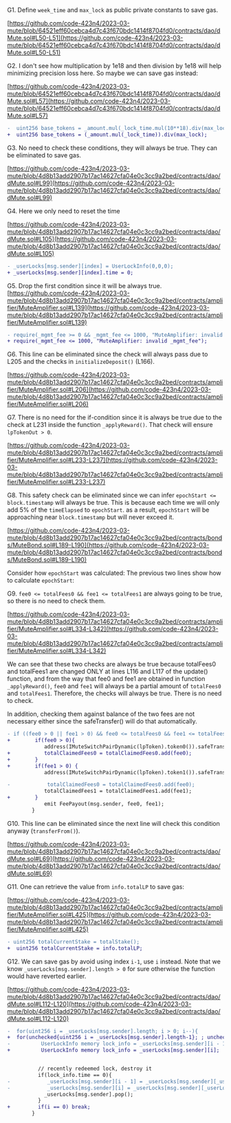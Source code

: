 G1. Define ``week_time`` and ``max_lock`` as public private constants to save gas. 

[https://github.com/code-423n4/2023-03-mute/blob/64521eff60cebca4d7c43f670bdc1414f8704fd0/contracts/dao/dMute.sol#L50-L51](https://github.com/code-423n4/2023-03-mute/blob/64521eff60cebca4d7c43f670bdc1414f8704fd0/contracts/dao/dMute.sol#L50-L51)

G2. I don't see how multiplication by 1e18 and then division by 1e18 will help minimizing precision loss here. So maybe we can save gas instead:

[https://github.com/code-423n4/2023-03-mute/blob/64521eff60cebca4d7c43f670bdc1414f8704fd0/contracts/dao/dMute.sol#L57](https://github.com/code-423n4/2023-03-mute/blob/64521eff60cebca4d7c43f670bdc1414f8704fd0/contracts/dao/dMute.sol#L57)

```diff
-  uint256 base_tokens = _amount.mul(_lock_time.mul(10**18).div(max_lock)).div(10**18);
+  uint256 base_tokens = (_amount.mul(_lock_time)).div(max_lock);
```

G3. No need to check these conditions, they will always be true. They can be eliminated to save gas. 

[https://github.com/code-423n4/2023-03-mute/blob/4d8b13add2907b17ac14627cfa04e0c3cc9a2bed/contracts/dao/dMute.sol#L99](https://github.com/code-423n4/2023-03-mute/blob/4d8b13add2907b17ac14627cfa04e0c3cc9a2bed/contracts/dao/dMute.sol#L99)
 
G4. Here we only need to reset the time

[https://github.com/code-423n4/2023-03-mute/blob/4d8b13add2907b17ac14627cfa04e0c3cc9a2bed/contracts/dao/dMute.sol#L105](https://github.com/code-423n4/2023-03-mute/blob/4d8b13add2907b17ac14627cfa04e0c3cc9a2bed/contracts/dao/dMute.sol#L105)

```diff
- _userLocks[msg.sender][index] = UserLockInfo(0,0,0);
+ _userLocks[msg.sender][index].time = 0;
```
G5. Drop the first condition since it will be always true.
[https://github.com/code-423n4/2023-03-mute/blob/4d8b13add2907b17ac14627cfa04e0c3cc9a2bed/contracts/amplifier/MuteAmplifier.sol#L139](https://github.com/code-423n4/2023-03-mute/blob/4d8b13add2907b17ac14627cfa04e0c3cc9a2bed/contracts/amplifier/MuteAmplifier.sol#L139)

```diff
- require(_mgmt_fee >= 0 && _mgmt_fee <= 1000, "MuteAmplifier: invalid _mgmt_fee");
+ require(_mgmt_fee <= 1000, "MuteAmplifier: invalid _mgmt_fee");
```

G6. This line can be eliminated since the check will always pass due to L205 and the checks in ``initializeDeposit()`` (L166). 

[https://github.com/code-423n4/2023-03-mute/blob/4d8b13add2907b17ac14627cfa04e0c3cc9a2bed/contracts/amplifier/MuteAmplifier.sol#L206](https://github.com/code-423n4/2023-03-mute/blob/4d8b13add2907b17ac14627cfa04e0c3cc9a2bed/contracts/amplifier/MuteAmplifier.sol#L206)

G7. There is no need for the if-condition since it is always be true due to the check at L231 inside the function ``_applyReward()``. That check will ensure ``lpTokenOut > 0``.

[https://github.com/code-423n4/2023-03-mute/blob/4d8b13add2907b17ac14627cfa04e0c3cc9a2bed/contracts/amplifier/MuteAmplifier.sol#L233-L237](https://github.com/code-423n4/2023-03-mute/blob/4d8b13add2907b17ac14627cfa04e0c3cc9a2bed/contracts/amplifier/MuteAmplifier.sol#L233-L237)

G8. This safety check can be eliminated since we can infer ``epochStart <= block.timestamp`` will always be true. This is because each time we will only add 5% of the ``timeElapsed`` to ``epochStart``. as a result, ``epochStart`` will be approaching near ``block.timestamp`` but will never exceed it.

[https://github.com/code-423n4/2023-03-mute/blob/4d8b13add2907b17ac14627cfa04e0c3cc9a2bed/contracts/bonds/MuteBond.sol#L189-L190](https://github.com/code-423n4/2023-03-mute/blob/4d8b13add2907b17ac14627cfa04e0c3cc9a2bed/contracts/bonds/MuteBond.sol#L189-L190)

Consider how ``epochStart`` was calculated: The previous two lines show how to calculate ``epochStart``: 

G9. ``fee0 <= totalFees0 && fee1 <= totalFees1`` are always going to be true, so there is no need to check them.

[https://github.com/code-423n4/2023-03-mute/blob/4d8b13add2907b17ac14627cfa04e0c3cc9a2bed/contracts/amplifier/MuteAmplifier.sol#L334-L342](https://github.com/code-423n4/2023-03-mute/blob/4d8b13add2907b17ac14627cfa04e0c3cc9a2bed/contracts/amplifier/MuteAmplifier.sol#L334-L342)

We can see that these two checks are always be true because totalFees0 and totalFees1 are changed ONLY at lines L116 and L117 of the update() function, and from the way that fee0 and fee1 are obtained in function ``_applyReward()``, ``fee0`` and ``fee1`` will always be a partial amount of ``totalFees0`` and ``totalFees1``. Therefore, the checks will always be true. There is no need to check. 

In addition, checking them against balance of the two fees are not necessary either since the safeTransfer() will do that automatically.

```diff
- if ((fee0 > 0 || fee1 > 0) && fee0 <= totalFees0 && fee1 <= totalFees1) {
+        if(fee0 > 0){
            address(IMuteSwitchPairDynamic(lpToken).token0()).safeTransfer(msg.sender, fee0);
+           totalClaimedFees0 = totalClaimedFees0.add(fee0);
+        }  
+        if(fee1 > 0) {
            address(IMuteSwitchPairDynamic(lpToken).token1()).safeTransfer(msg.sender, fee1);

-            totalClaimedFees0 = totalClaimedFees0.add(fee0);
            totalClaimedFees1 = totalClaimedFees1.add(fee1);
+        }
            emit FeePayout(msg.sender, fee0, fee1);
        }
``` 

G10. This line can be eliminated since the next line will check this condition anyway (``transferFrom()``).

[https://github.com/code-423n4/2023-03-mute/blob/4d8b13add2907b17ac14627cfa04e0c3cc9a2bed/contracts/dao/dMute.sol#L69](https://github.com/code-423n4/2023-03-mute/blob/4d8b13add2907b17ac14627cfa04e0c3cc9a2bed/contracts/dao/dMute.sol#L69)

G11. One can retrieve the value from ``info.totalLP`` to save gas:

[https://github.com/code-423n4/2023-03-mute/blob/4d8b13add2907b17ac14627cfa04e0c3cc9a2bed/contracts/amplifier/MuteAmplifier.sol#L425](https://github.com/code-423n4/2023-03-mute/blob/4d8b13add2907b17ac14627cfa04e0c3cc9a2bed/contracts/amplifier/MuteAmplifier.sol#L425)

```diff
- uint256 totalCurrentStake = totalStake();
+  uint256 totalCurrentStake = info.totalLP;
```

G12. We can save gas by avoid using index ``i-1``, use ``i`` instead. Note that we know ``_userLocks[msg.sender].length > 0`` for sure otherwise the function would have reverted earlier.

[https://github.com/code-423n4/2023-03-mute/blob/4d8b13add2907b17ac14627cfa04e0c3cc9a2bed/contracts/dao/dMute.sol#L112-L120](https://github.com/code-423n4/2023-03-mute/blob/4d8b13add2907b17ac14627cfa04e0c3cc9a2bed/contracts/dao/dMute.sol#L112-L120)

```diff
-  for(uint256 i = _userLocks[msg.sender].length; i > 0; i--){
+  for(unchecked{uint256 i = _userLocks[msg.sender].length-1}; ; unchecked{i--}){
-          UserLockInfo memory lock_info = _userLocks[msg.sender][i - 1];
+          UserLockInfo memory lock_info = _userLocks[msg.sender][i];


          // recently redeemed lock, destroy it
          if(lock_info.time == 0){
-            _userLocks[msg.sender][i - 1] = _userLocks[msg.sender][_userLocks[msg.sender].length - 1];
-            _userLocks[msg.sender][i] = _userLocks[msg.sender][_userLocks[msg.sender].length - 1];
            _userLocks[msg.sender].pop();
          }
+         if(i == 0) break;
        }
```
